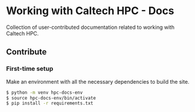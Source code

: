 # Working with Caltech HPC - Docs

Collection of user-contributed documentation related to working with Caltech HPC.

## Contribute

### First-time setup

Make an environment with all the necessary dependencies to build the site.

```bash
$ python -m venv hpc-docs-env
$ source hpc-docs-env/bin/activate
$ pip install -r requirements.txt
```

